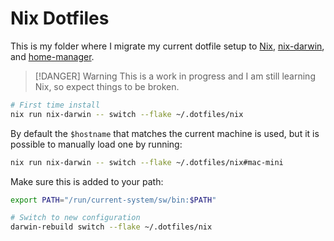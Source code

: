 # Nix Dotfiles

This is my folder where I migrate my current dotfile setup to [Nix](https://nixos.org/), [nix-darwin](https://github.com/LnL7/nix-darwin), and [home-manager](https://github.com/nix-community/home-manager).

> [!DANGER] Warning
> This is a work in progress and I am still learning Nix, so expect things to be broken.

```sh
# First time install
nix run nix-darwin -- switch --flake ~/.dotfiles/nix
```

By default the `$hostname` that matches the current machine is used, but it is possible to manually load one by running:

```sh
nix run nix-darwin -- switch --flake ~/.dotfiles/nix#mac-mini
```

Make sure this is added to your path:

```sh
export PATH="/run/current-system/sw/bin:$PATH"
```

```sh
# Switch to new configuration
darwin-rebuild switch --flake ~/.dotfiles/nix
```
